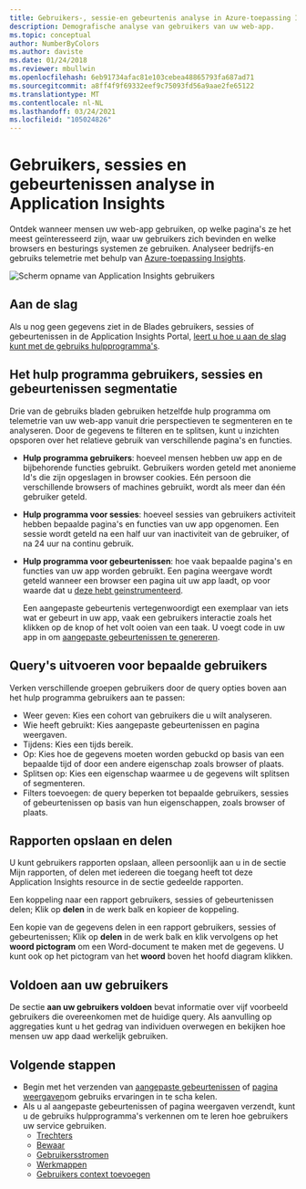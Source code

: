 ```yaml
---
title: Gebruikers-, sessie-en gebeurtenis analyse in Azure-toepassing Insights
description: Demografische analyse van gebruikers van uw web-app.
ms.topic: conceptual
author: NumberByColors
ms.author: daviste
ms.date: 01/24/2018
ms.reviewer: mbullwin
ms.openlocfilehash: 6eb91734afac81e103cebea48865793fa687ad71
ms.sourcegitcommit: a8ff4f9f69332eef9c75093fd56a9aae2fe65122
ms.translationtype: MT
ms.contentlocale: nl-NL
ms.lasthandoff: 03/24/2021
ms.locfileid: "105024826"
---
```

# <a name="users-sessions-and-events-analysis-in-application-insights"></a>Gebruikers, sessies en gebeurtenissen analyse in Application Insights

Ontdek wanneer mensen uw web-app gebruiken, op welke pagina's ze het meest geïnteresseerd zijn, waar uw gebruikers zich bevinden en welke browsers en besturings systemen ze gebruiken. Analyseer bedrijfs-en gebruiks telemetrie met behulp van [Azure-toepassing Insights](./app-insights-overview.md).

![Scherm opname van Application Insights gebruikers](./media/usage-segmentation/0001-users.png)

## <a name="get-started"></a>Aan de slag

Als u nog geen gegevens ziet in de Blades gebruikers, sessies of gebeurtenissen in de Application Insights Portal, [leert u hoe u aan de slag kunt met de gebruiks hulpprogramma's](usage-overview.md).

## <a name="the-users-sessions-and-events-segmentation-tool"></a>Het hulp programma gebruikers, sessies en gebeurtenissen segmentatie

Drie van de gebruiks bladen gebruiken hetzelfde hulp programma om telemetrie van uw web-app vanuit drie perspectieven te segmenteren en te analyseren. Door de gegevens te filteren en te splitsen, kunt u inzichten opsporen over het relatieve gebruik van verschillende pagina's en functies.

* **Hulp programma gebruikers**: hoeveel mensen hebben uw app en de bijbehorende functies gebruikt.  Gebruikers worden geteld met anonieme Id's die zijn opgeslagen in browser cookies. Eén persoon die verschillende browsers of machines gebruikt, wordt als meer dan één gebruiker geteld.
* **Hulp programma voor sessies**: hoeveel sessies van gebruikers activiteit hebben bepaalde pagina's en functies van uw app opgenomen. Een sessie wordt geteld na een half uur van inactiviteit van de gebruiker, of na 24 uur na continu gebruik.
* **Hulp programma voor gebeurtenissen**: hoe vaak bepaalde pagina's en functies van uw app worden gebruikt. Een pagina weergave wordt geteld wanneer een browser een pagina uit uw app laadt, op voor waarde dat u [deze hebt geinstrumenteerd](./javascript.md). 

    Een aangepaste gebeurtenis vertegenwoordigt een exemplaar van iets wat er gebeurt in uw app, vaak een gebruikers interactie zoals het klikken op de knop of het volt ooien van een taak. U voegt code in uw app in om [aangepaste gebeurtenissen te genereren](./api-custom-events-metrics.md#trackevent).

## <a name="querying-for-certain-users"></a>Query's uitvoeren voor bepaalde gebruikers

Verken verschillende groepen gebruikers door de query opties boven aan het hulp programma gebruikers aan te passen:

* Weer geven: Kies een cohort van gebruikers die u wilt analyseren.
* Wie heeft gebruikt: Kies aangepaste gebeurtenissen en pagina weergaven.
* Tijdens: Kies een tijds bereik.
* Op: Kies hoe de gegevens moeten worden gebuckd op basis van een bepaalde tijd of door een andere eigenschap zoals browser of plaats.
* Splitsen op: Kies een eigenschap waarmee u de gegevens wilt splitsen of segmenteren. 
* Filters toevoegen: de query beperken tot bepaalde gebruikers, sessies of gebeurtenissen op basis van hun eigenschappen, zoals browser of plaats. 
 
## <a name="saving-and-sharing-reports"></a>Rapporten opslaan en delen 
U kunt gebruikers rapporten opslaan, alleen persoonlijk aan u in de sectie Mijn rapporten, of delen met iedereen die toegang heeft tot deze Application Insights resource in de sectie gedeelde rapporten.

Een koppeling naar een rapport gebruikers, sessies of gebeurtenissen delen; Klik op **delen** in de werk balk en kopieer de koppeling.

Een kopie van de gegevens delen in een rapport gebruikers, sessies of gebeurtenissen; Klik op **delen** in de werk balk en klik vervolgens op het **woord pictogram** om een Word-document te maken met de gegevens. U kunt ook op het pictogram van het **woord** boven het hoofd diagram klikken.

## <a name="meet-your-users"></a>Voldoen aan uw gebruikers

De sectie **aan uw gebruikers voldoen** bevat informatie over vijf voorbeeld gebruikers die overeenkomen met de huidige query. Als aanvulling op aggregaties kunt u het gedrag van individuen overwegen en bekijken hoe mensen uw app daad werkelijk gebruiken.

## <a name="next-steps"></a>Volgende stappen

- Begin met het verzenden van [aangepaste gebeurtenissen](./api-custom-events-metrics.md#trackevent) of [pagina weergaven](./api-custom-events-metrics.md#page-views)om gebruiks ervaringen in te scha kelen.
- Als u al aangepaste gebeurtenissen of pagina weergaven verzendt, kunt u de gebruiks hulpprogramma's verkennen om te leren hoe gebruikers uw service gebruiken.
    - [Trechters](usage-funnels.md)
    - [Bewaar](usage-retention.md)
    - [Gebruikersstromen](usage-flows.md)
    - [Werkmappen](../visualize/workbooks-overview.md)
    - [Gebruikers context toevoegen](./usage-overview.md)